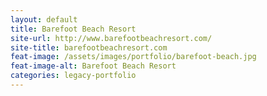 ```yaml
---
layout: default
title: Barefoot Beach Resort
site-url: http://www.barefootbeachresort.com/
site-title: barefootbeachresort.com
feat-image: /assets/images/portfolio/barefoot-beach.jpg
feat-image-alt: Barefoot Beach Resort
categories: legacy-portfolio
---
```


